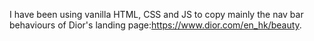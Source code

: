I have been using vanilla HTML, CSS and JS to copy mainly the nav bar behaviours of Dior's landing page:https://www.dior.com/en_hk/beauty.
